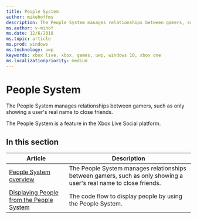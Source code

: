 ```yaml
---
title: People System
author: mikehoffms
description: The People System manages relationships between gamers, such as only showing a user's real name to close friends.
ms.author: v-mihof
ms.date: 12/6/2018
ms.topic: article
ms.prod: windows
ms.technology: uwp
keywords: xbox live, xbox, games, uwp, windows 10, xbox one
ms.localizationpriority: medium
---
```


# People System

The People System manages relationships between gamers, such as only showing a user's real name to close friends.

The People System is a feature in the Xbox Live Social platform.


## In this section

| Article | Description |
|---------|-------------|
| [People System overview](xbox-live-people-system.md) | The People System manages relationships between gamers, such as only showing a user's real name to close friends. |
| [Displaying People from the People System](displaying-people-from-the-people-system.md) | The code flow to display people by using the People System. |
